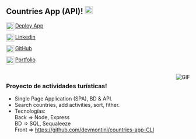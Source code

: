 ## Countries App (API)! <img width="22px" src="https://raw.githubusercontent.com/iampavangandhi/iampavangandhi/master/gifs/Hi.gif">


<div>
    <a width="200" href="https://countries-app-cli.vercel.app/">
      <img align="left" alt="Deploy App" width="22px" src="https://cdn.jsdelivr.net/npm/simple-icons@3.13.0/icons/appstore.svg" />
        <p>Deploy App</p>
    </a>
    <a width="200" href="https://www.linkedin.com/in/devmontini/">
      <img align="left" alt="Linkedin" width="22px" src="https://cdn.jsdelivr.net/npm/simple-icons@v3/icons/linkedin.svg" />
        <p>Linkedin</p>
    </a>
    <a width="200" href="https://github.com/devmontini/">
      <img align="left" alt="GitHub" width="22px" src="https://cdn.jsdelivr.net/npm/simple-icons@v3/icons/github.svg" />
        <p>GitHub</p>
    </a>
    <a width="200" href="https://devmontini.github.io/">
      <img align="left" alt="Portfolio" width="22px" src="https://cdn.jsdelivr.net/npm/simple-icons@3.13.0/icons/affinityphoto.svg" />
      <p>Portfolio</p>
    </a>
</div><br />

<img align="right" alt="GIF" src="https://media.giphy.com/media/13HgwGsXF0aiGY/giphy.gif" />

### Proyecto de actividades turísticas!
- Single Page Application (SPA), BD & API.
- Search countries, add activities, sort, fither.
- Tecnologías:<br />
    Back => Node, Express <br />
    BD => SQL, Sequaleeze<br />
    Front => https://github.com/devmontini/countries-app-CLI
